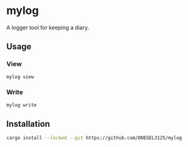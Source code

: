 # mylog
A logger tool for keeping a diary.

## Usage
### View
```bash
mylog view
```

### Write
```bash
mylog write
```

## Installation
```bash
cargo install --locked --git https://github.com/DNEGEL3125/mylog
```
